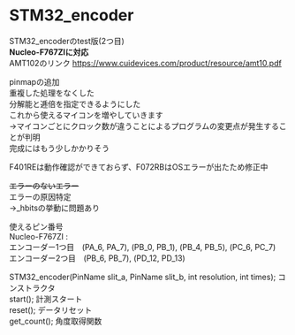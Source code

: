 # STM32_encoder  
STM32_encoderのtest版(2つ目)  
**Nucleo-F767ZIに対応**  
AMT102のリンク https://www.cuidevices.com/product/resource/amt10.pdf  
  
pinmapの追加  
重複した処理をなくした  
分解能と逓倍を指定できるようにした  
これから使えるマイコンを増やしていきます  
→マイコンごとにクロック数が違うことによるプログラムの変更点が発生することが判明  
 完成にはもう少しかかりそう  


F401REは動作確認ができておらず、F072RBはOSエラーが出たため修正中  
  
~~エラーのないエラー~~  
エラーの原因特定  
→_hbitsの挙動に問題あり  
  
使えるピン番号  
Nucleo-F767ZI :  
エンコーダー1つ目　(PA_6, PA_7), (PB_0, PB_1), (PB_4, PB_5), (PC_6, PC_7)   
エンコーダー2つ目　(PB_6, PB_7), (PD_12, PD_13)  

STM32_encoder(PinName slit_a, PinName slit_b, int resolution, int times);        コンストラクタ  
start();                                    計測スタート  
reset();                                    データリセット  
get_count();                                角度取得関数  
